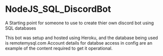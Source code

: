 # NodeJS_SQL_DiscordBot
 A Starting point for someone to use to create thier own discord bot using SQL databases

This bot was setup and hosted using Heroku, and the database being used is remotemysql.com
Account details for databse access in config are an example of the content required to get it operational.
